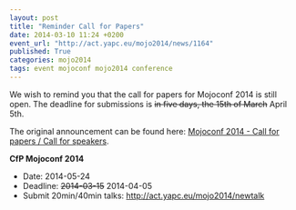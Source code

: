 ```yaml
---
layout: post
title: "Reminder Call for Papers"
date: 2014-03-10 11:24 +0200
event_url: "http://act.yapc.eu/mojo2014/news/1164"
published: True
categories: mojo2014
tags: event mojoconf mojo2014 conference
---
```


We wish to remind you that the call for papers for Mojoconf 2014 is still open. The deadline for submissions is <strike>in five days, the 15th of March</strike> April 5th.

The original announcement can be found here: <a href="/mojo2014/02/21/mojoconf-2014-call-for-papers-call-for-speakers">Mojoconf 2014 - Call for papers / Call for speakers</a>.

<b>CfP Mojoconf 2014</b>

<ul>
<li>Date: 2014-05-24</li>
<li>Deadline: <strike>2014-03-15</strike> 2014-04-05</li>
<li>Submit 20min/40min talks: <a href="http://act.yapc.eu/mojo2014/newtalk">http://act.yapc.eu/mojo2014/newtalk</a></li>
</ul>

